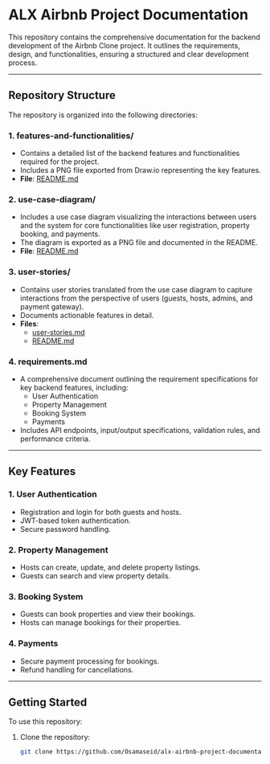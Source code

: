 # ALX Airbnb Project Documentation

This repository contains the comprehensive documentation for the backend development of the Airbnb Clone project. It outlines the requirements, design, and functionalities, ensuring a structured and clear development process.

---

## Repository Structure

The repository is organized into the following directories:

### 1. **features-and-functionalities/**
   - Contains a detailed list of the backend features and functionalities required for the project.
   - Includes a PNG file exported from Draw.io representing the key features.
   - **File**: [README.md](./features-and-functionalities/README.md)

### 2. **use-case-diagram/**
   - Includes a use case diagram visualizing the interactions between users and the system for core functionalities like user registration, property booking, and payments.
   - The diagram is exported as a PNG file and documented in the README.
   - **File**: [README.md](./use-case-diagram/README.md)

### 3. **user-stories/**
   - Contains user stories translated from the use case diagram to capture interactions from the perspective of users (guests, hosts, admins, and payment gateway).
   - Documents actionable features in detail.
   - **Files**:  
     - [user-stories.md](./user-stories/user-stories.md)  
     - [README.md](./user-stories/README.md)

### 4. **requirements.md**
   - A comprehensive document outlining the requirement specifications for key backend features, including:
     - User Authentication
     - Property Management
     - Booking System
     - Payments
   - Includes API endpoints, input/output specifications, validation rules, and performance criteria.

---

## Key Features

### 1. **User Authentication**
   - Registration and login for both guests and hosts.
   - JWT-based token authentication.
   - Secure password handling.

### 2. **Property Management**
   - Hosts can create, update, and delete property listings.
   - Guests can search and view property details.

### 3. **Booking System**
   - Guests can book properties and view their bookings.
   - Hosts can manage bookings for their properties.

### 4. **Payments**
   - Secure payment processing for bookings.
   - Refund handling for cancellations.

---

## Getting Started

To use this repository:

1. Clone the repository:
   ```bash
   git clone https://github.com/Osamaseid/alx-airbnb-project-documentation.git
